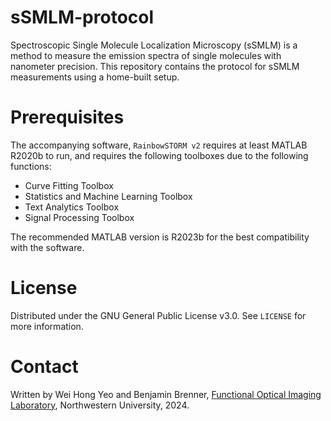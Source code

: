 # sSMLM-protocol

Spectroscopic Single Molecule Localization Microscopy (sSMLM) is a method to measure the emission spectra of single molecules with nanometer precision. This repository contains the protocol for sSMLM measurements using a home-built setup. 
<!-- The protocol is described in detail in the following publication: -->

# Prerequisites
The accompanying software, `RainbowSTORM v2` requires at least MATLAB R2020b to run, and requires the following toolboxes due to the following functions:
- Curve Fitting Toolbox
- Statistics and Machine Learning Toolbox
- Text Analytics Toolbox
- Signal Processing Toolbox

The recommended MATLAB version is R2023b for the best compatibility with the software.

# License
Distributed under the GNU General Public License v3.0. See `LICENSE` for more information.

# Contact
Written by Wei Hong Yeo and Benjamin Brenner, [Functional Optical Imaging Laboratory](foil.northwestern.edu), Northwestern University, 2024.

